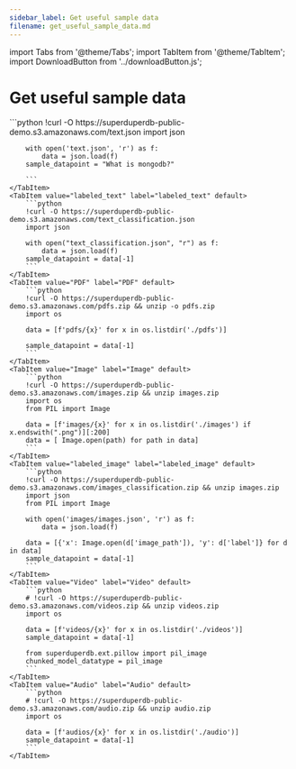 ```yaml
---
sidebar_label: Get useful sample data
filename: get_useful_sample_data.md
---
```

import Tabs from '@theme/Tabs';
import TabItem from '@theme/TabItem';
import DownloadButton from '../downloadButton.js';


<!-- TABS -->
# Get useful sample data


<Tabs>
    <TabItem value="Text" label="Text" default>
        ```python
        !curl -O https://superduperdb-public-demo.s3.amazonaws.com/text.json
        import json
        
        with open('text.json', 'r') as f:
            data = json.load(f)
        sample_datapoint = "What is mongodb?"
        
        ```
    </TabItem>
    <TabItem value="labeled_text" label="labeled_text" default>
        ```python
        !curl -O https://superduperdb-public-demo.s3.amazonaws.com/text_classification.json
        import json
        
        with open("text_classification.json", "r") as f:
            data = json.load(f)
        sample_datapoint = data[-1]        
        ```
    </TabItem>
    <TabItem value="PDF" label="PDF" default>
        ```python
        !curl -O https://superduperdb-public-demo.s3.amazonaws.com/pdfs.zip && unzip -o pdfs.zip
        import os
        
        data = [f'pdfs/{x}' for x in os.listdir('./pdfs')]
        
        sample_datapoint = data[-1]        
        ```
    </TabItem>
    <TabItem value="Image" label="Image" default>
        ```python
        !curl -O https://superduperdb-public-demo.s3.amazonaws.com/images.zip && unzip images.zip
        import os
        from PIL import Image
        
        data = [f'images/{x}' for x in os.listdir('./images') if x.endswith(".png")][:200]
        data = [ Image.open(path) for path in data]        
        ```
    </TabItem>
    <TabItem value="labeled_image" label="labeled_image" default>
        ```python
        !curl -O https://superduperdb-public-demo.s3.amazonaws.com/images_classification.zip && unzip images.zip
        import json
        from PIL import Image
        
        with open('images/images.json', 'r') as f:
            data = json.load(f)
        
        data = [{'x': Image.open(d['image_path']), 'y': d['label']} for d in data]
        sample_datapoint = data[-1]        
        ```
    </TabItem>
    <TabItem value="Video" label="Video" default>
        ```python
        # !curl -O https://superduperdb-public-demo.s3.amazonaws.com/videos.zip && unzip videos.zip
        import os
        
        data = [f'videos/{x}' for x in os.listdir('./videos')]
        sample_datapoint = data[-1]
        
        from superduperdb.ext.pillow import pil_image
        chunked_model_datatype = pil_image        
        ```
    </TabItem>
    <TabItem value="Audio" label="Audio" default>
        ```python
        # !curl -O https://superduperdb-public-demo.s3.amazonaws.com/audio.zip && unzip audio.zip
        import os
        
        data = [f'audios/{x}' for x in os.listdir('./audio')]
        sample_datapoint = data[-1]        
        ```
    </TabItem>
</Tabs>
<DownloadButton filename="get_useful_sample_data.md" />
